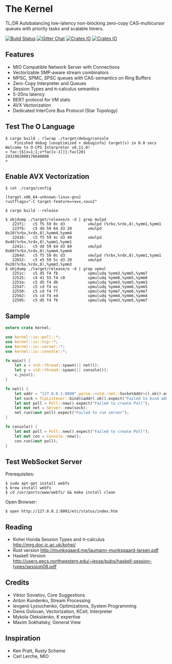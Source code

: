 The Kernel
==========

TL;DR Autobalancing low-latency non-blocking zero-copy CAS-multicursor queues with priority tasks and scalable timers.

[![Build Status](https://travis-ci.org/AlgoTradingHub/kernel.svg?branch=master)](https://travis-ci.org/AlgoTradingHub/kernel)
[![Gitter Chat](https://img.shields.io/gitter/room/badges/shields.svg)](https://gitter.im/voxoz/kernel)
[![Crates IO](https://img.shields.io/crates/d/kernel.svg)](https://crates.io/crates/kernel)
[![Crates IO](https://img.shields.io/crates/v/kernel.svg)](https://crates.io/crates/kernel)

Features
--------

* MIO Compatible Network Server with Connections
* Vectorizable SMP-aware stream combinators
* MPSC, SPMC, SPSC queues with CAS-semantics on Ring Buffers
* Zero-Copy Interpreter and Queues
* Session Types and π-calculus semantics
* 5-20ns latency
* BERT protocol for VM stats
* AVX Vectorization
* Dedicated InterCore Bus Protocol (Star Topology)

Test The O Language
-------------------

```
$ cargo build ; rlwrap ./target/debug/console
    Finished debug [unoptimized + debuginfo] target(s) in 0.0 secs
Welcome to O-CPS Interpreter v0.11.0!
> fac:{$[x=1;1;x*fac[x-1]]};fac[20]
2432902008176640000
>
```

Enable AVX Vectorization
------------------------

```
$ cat ./cargo/config

[target.x86_64-unknown-linux-gnu]
rustflags="-C target-feature=+avx,+avx2"

$ cargo build --release

$ objdump ./target/release/o -d | grep mulpd
   223f1:	c5 f5 59 0c d3       	vmulpd (%rbx,%rdx,8),%ymm1,%ymm1
   223f6:	c5 dd 59 64 d3 20    	vmulpd 0x20(%rbx,%rdx,8),%ymm4,%ymm4
   22416:	c5 f5 59 4c d3 40    	vmulpd 0x40(%rbx,%rdx,8),%ymm1,%ymm1
   2241c:	c5 dd 59 64 d3 60    	vmulpd 0x60(%rbx,%rdx,8),%ymm4,%ymm4
   2264d:	c5 f5 59 0c d3       	vmulpd (%rbx,%rdx,8),%ymm1,%ymm1
   22652:	c5 e5 59 5c d3 20    	vmulpd 0x20(%rbx,%rdx,8),%ymm3,%ymm3
$ objdump ./target/release/o -d | grep vpmul
   2251c:	c5 d5 f4 fb          	vpmuludq %ymm3,%ymm5,%ymm7
   22525:	c4 41 55 f4 c0       	vpmuludq %ymm8,%ymm5,%ymm8
   2253a:	c5 d5 f4 db          	vpmuludq %ymm3,%ymm5,%ymm3
   22547:	c5 cd f4 ec          	vpmuludq %ymm4,%ymm6,%ymm5
   22550:	c5 cd f4 ff          	vpmuludq %ymm7,%ymm6,%ymm7
   22562:	c5 cd f4 e4          	vpmuludq %ymm4,%ymm6,%ymm4
   22595:	c5 d5 f4 fb          	vpmuludq %ymm3,%ymm5,%ymm7
```

Sample
------

```rust
extern crate kernel;

use kernel::io::poll::*;
use kernel::io::tcp::*;
use kernel::io::server::*;
use kernel::io::console::*;

fn main() {
    let x = std::thread::spawn(|| net());
    let y = std::thread::spawn(|| console());
    x.join();
}

fn net() {
    let addr = "127.0.0.1:8000".parse::<std::net::SocketAddr>().ok().expect("Parser Error");
    let sock = TcpListener::bind(&addr).ok().expect("Failed to bind address");
    let mut poll = Poll::new().expect("Failed to create Poll");
    let mut net = Server::new(sock);
    net.run(&mut poll).expect("Failed to run server");
}

fn console() {
    let mut poll = Poll::new().expect("Failed to create Poll");
    let mut con = Console::new();
    con.run(&mut poll);
}
```

Test WebSocket Server
-------------------

Prerequisites:

```
$ sudo apt-get install webfs
$ brew install webfs
$ cd /usr/ports/www/webfs/ && make install clean
```

Open Browser:

```
$ open http://127.0.0.1:8001/etc/status/index.htm
```

Reading
-------

* Kohei Honda Session Types and π-calculus http://mrg.doc.ic.ac.uk/kohei/
* Rust version http://munksgaard.me/laumann-munksgaard-larsen.pdf
* Haskell Version http://users.eecs.northwestern.edu/~jesse/pubs/haskell-session-types/session08.pdf

Credits
-------

* Viktor Sovietov, Core Suggestions
* Anton Kundenko, Stream Processing
* Ievgenii Lysiuchenko, Optimizations, System Programming
* Denis Golovan, Vectorization, KCell, Interpreter
* Mykola Oleksiienko, K expertise
* Maxim Sokhatsky, General View

Inspiration
-----------
* Ken Pratt, Rusty Scheme
* Carl Lerche, MIO

